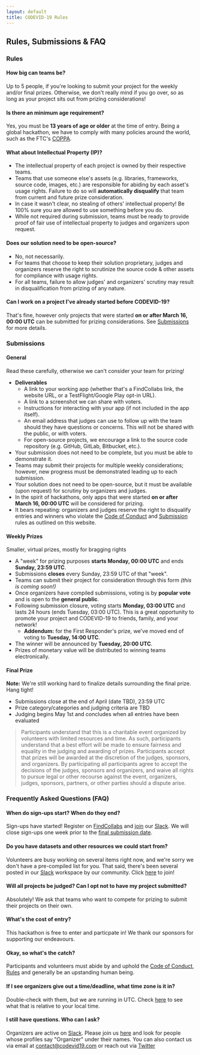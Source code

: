 ```yaml
---
layout: default
title: CODEVID-19 Rules
---
```


Rules, Submissions & FAQ
------------------------

### Rules

#### How big can teams be?

Up to 5 people, if you're looking to submit your project for the weekly and/or final prizes. Otherwise, we don't really mind if you go over, so as long as your project sits out from prizing considerations!

#### Is there an minimum age requirement?

Yes, you must be **13 years of age or older** at the time of entry. Being a global hackathon, we have to comply with many policies around the world, such as the FTC's [COPPA](https://www.ftc.gov/tips-advice/business-center/guidance/childrens-online-privacy-protection-rule-six-step-compliance).

#### What about Intellectual Property (IP)?

*   The intellectual property of each project is owned by their respective teams.
*   Teams that use someone else's assets (e.g. libraries, frameworks, source code, images, etc.) are responsible for abiding by each asset's usage rights. Failure to do so will **automatically disqualify** that team from current and future prize consideration.
*   In case it wasn't clear, no stealing of others' intellectual property! Be 100% sure you are allowed to use something before you do.
*   While not required during submission, teams must be ready to provide proof of fair use of intellectual property to judges and organizers upon request.

#### Does our solution need to be open-source?

*   No, not necessarily.
*   For teams that choose to keep their solution proprietary, judges and organizers reserve the right to scrutinize the source code & other assets for compliance with usage rights.
*   For all teams, failure to allow judges' and organizers' scrutiny may result in disqualification from prizing of any nature.

#### Can I work on a project I've already started before CODEVID-19?

That's fine, however only projects that were started **on or after March 16, 00:00 UTC** can be submitted for prizing considerations. See [Submissions](#submission) for more details.

### Submissions

#### General

Read these carefully, otherwise we can't consider your team for prizing!

*   **Deliverables**
    *   A link to your working app (whether that's a FindCollabs link, the website URL, or a TestFlight/Google Play opt-in URL).
    *   A link to a screenshot we can share with voters.
    *   Instructions for interacting with your app (if not included in the app itself).
    *   An email address that judges can use to follow up with the team should they have questions or concerns. This will not be shared with the public, or with voters.
    *   For open-source projects, we encourage a link to the source code repository (e.g. GitHub, GitLab, Bitbucket, etc.).
*   Your submission does not need to be complete, but you must be able to demonstrate it.
*   Teams may submit their projects for multiple weekly considerations; however, new progress must be demonstrated leading up to each submission.
*   Your solution does not need to be open-source, but it must be available (upon request) for scrutiny by organizers and judges.
*   In the spirit of hackathons, only apps that were started **on or after March 16, 00:00 UTC** will be considered for prizing.
*   It bears repeating: organizers and judges reserve the right to disqualify entries and winners who violate the [Code of Conduct](code-of-conduct.html) and [Submission](#submission) rules as outlined on this website.

#### Weekly Prizes

Smaller, virtual prizes, mostly for bragging rights

*   A "week" for prizing purposes **starts Monday, 00:00 UTC** and ends **Sunday, 23:59 UTC**.
*   Submissions **closes** every Sunday, 23:59 UTC of that "week".
*   Teams can submit their project for consideration through this form _(this is coming soon!)_
*   Once organizers have compiled submissions, voting is by **popular vote** and is open to the **general public**.
*   Following submission closure, voting starts **Monday, 03:00 UTC** and lasts 24 hours (ends Tuesday, 03:00 UTC). This is a great opportunity to promote your project and CODEVID-19 to friends, family, and your network!
    *   **Addendum:** for the First Responder's prize, we've moved end of voting to **Tuesday, 14:00 UTC**.
*   The winner will be announced by **Tuesday, 20:00 UTC**.
*   Prizes of monetary value will be distributed to winning teams electronically.

#### Final Prize

**Note:** We're still working hard to finalize details surrounding the final prize. Hang tight!

*   Submissions close at the end of April (date TBD), 23:59 UTC
*   Prize category/categories and judging criteria are TBD
*   Judging begins May 1st and concludes when all entries have been evaluated

> Participants understand that this is a charitable event organized by volunteers with limited resources and time. As such, participants understand that a best effort will be made to ensure fairness and equality in the judging and awarding of prizes. Participants accept that prizes will be awarded at the discretion of the judges, sponsors, and organizers. By participating all participants agree to accept the decisions of the judges, sponsors and organizers, and waive all rights to pursue legal or other recourse against the event, organizers, judges, sponsors, partners, or other parties should a dispute arise.
    

### Frequently Asked Questions (FAQ)

#### When do sign-ups start? When do they end?

Sign-ups have started! Register on [FindCollabs](https://findcollabs.com/hackathon/codevid-19-isp21fkqtjupchx7kjed) and [join](https://join.slack.com/t/codevid-19/shared_invite/zt-cs8amank-jg7vUQeSUgX7K9cM9WZMfQ) our [Slack](https://codevid-19.slack.com). We will close sign-ups one week prior to the [final submission date](#submission).

#### Do you have datasets and other resources we could start from?

Volunteers are busy working on several items right now, and we're sorry we don't have a pre-compiled list for you. That said, there's been several posted in our [Slack](https://codevid-19.slack.com) workspace by our community. Click [here](https://join.slack.com/t/codevid-19/shared_invite/zt-cs8amank-jg7vUQeSUgX7K9cM9WZMfQ) to join!

#### Will all projects be judged? Can I opt not to have my project submitted?

Absolutely! We ask that teams who want to compete for prizing to submit their projects on their own.

#### What's the cost of entry?

This hackathon is free to enter and particpate in! We thank our sponsors for supporting our endeavours.

#### Okay, so what's the catch?

Participants and volunteers must abide by and uphold the [Code of Conduct](code-of-conduct.html), [Rules](#rules-submission-faq) and generally be an upstanding human being.

#### If I see organizers give out a time/deadline, what time zone is it in?

Double-check with them, but we are running in UTC. Check [here](https://www.timeanddate.com/worldclock/) to see what that is relative to your local time.

#### I still have questions. Who can I ask?

Organizers are active on [Slack](https://codevid-19.slack.com). Please join us [here](https://join.slack.com/t/codevid-19/shared_invite/zt-cs8amank-jg7vUQeSUgX7K9cM9WZMfQ) and look for people whose profiles say "Organizer" under their names. You can also contact us via email at [contact@codevid19.com](mailto:contact@codevid19.com) or reach out via [Twitter](https://twitter.com/codevid19)